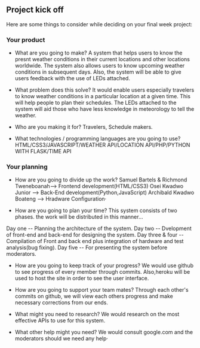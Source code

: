 ## Project kick off

Here are some things to consider while deciding on your final week project:

### Your product

* What are you going to make?
A system that helps users to know the presnt weather conditions in their current locations and other locations worldwide. 
The system also allows users to know upcoming weather conditions in subsequent days. 
Also, the system will be able to give users feedback with the use of LEDs attached.
 

* What problem does this solve?
It would enable users especially travelers to know weather conditions in a particular location at a given time.
This will help people to plan their schedules.
The LEDs attached to the system will aid those who have less knowledge in meteorology to tell the weather.

* Who are you making it for?
Travelers, Schedule makers.

* What technologies / programming languages are you going to use?
HTML/CSS3/JAVASCRIPT/WEATHER API/LOCATION API/PHP/PYTHON WITH FLASK/TIME API

### Your planning

* How are you going to divide up the work?
Samuel Bartels & Richmond Tweneboanah--> Frontend development(HTML/CSS3)
Osei Kwadwo Junior --> Back-End development(Python,JavaScript)
Archibald Kwadwo Boateng --> Hradware Configuration·


* How are you going to plan your time?
This system consists of  two phases.
the work will be distributed in this manner...

Day one -- Planning the architecture of the system.
Day two -- Dvelopment of front-end and back-end for designing the system.
Day three & four --  Compilation of Front and back end plus integration of hardware and test analysis(bug fixing).
Day five -- For presenting the system before moderators.

* How are you going to keep track of your progress?
We would use github to see progress of every member through commits.
Also,heroku will be used to host the site in order to see the user interface.

* How are you going to support your team mates?
Through each other's commits on github, we will view each others progress and make necessary corrections from our ends.

* What might you need to research?
We would research on the most effective  APIs to use for this system.

* What other help might you need?
We would consult google.com and the moderators should we need any help·






